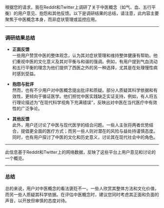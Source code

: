 根据您的请求，我在Reddit和Twitter上调研了关于中医概念（如气、血、五行平衡）的用户意见、抱怨和其他反馈。以下是调研结果的总结，请注意，此内容主要聚焦于中医概念本身，而非症状管理或监控应用。

---

### **调研结果总结**

- **正面反馈**  
  一些用户赞赏中医的整体观念，认为其对症状管理和维持整体健康有帮助。他们重视中医的文化意义及其对平衡与和谐的强调。例如，有用户提到气血流动和五行平衡的理念为他们提供了西医之外的另一种选择，尤其是在处理慢性病时感到受益。

- **抱怨与批评**  
  然而，也有不少用户对中医概念提出批评和质疑。部分人质疑其科学依据和有效性，更倾向于循证医学。他们担忧中医实践缺乏实证支持，例如，有人将五行理论描述为“在现代科学视角下充满错误”，反映出对中医在当代医疗中有效性的广泛争论。

- **其他反馈**  
  此外，用户还讨论了中医与现代医学的结合问题。一些人主张将两者优势结合，提倡更全面的医疗方式；而另一些人则对潜在的风险与益处持谨慎态度。同时，也有用户探讨了中医的文化和历史意义，讨论其在现代社会中的角色。

---

此信息基于Reddit和Twitter上的网络数据，反映了这些平台上用户意见和讨论的一个概览。

---

### **总结**  
总的来说，用户对中医概念的看法褒贬不一。一些人欣赏其整体方法和文化价值，而另一些人质疑其科学依据。在评估中医概念时，建议您同时考虑其正面和负面的声音，以开放但审慎的态度对待。
